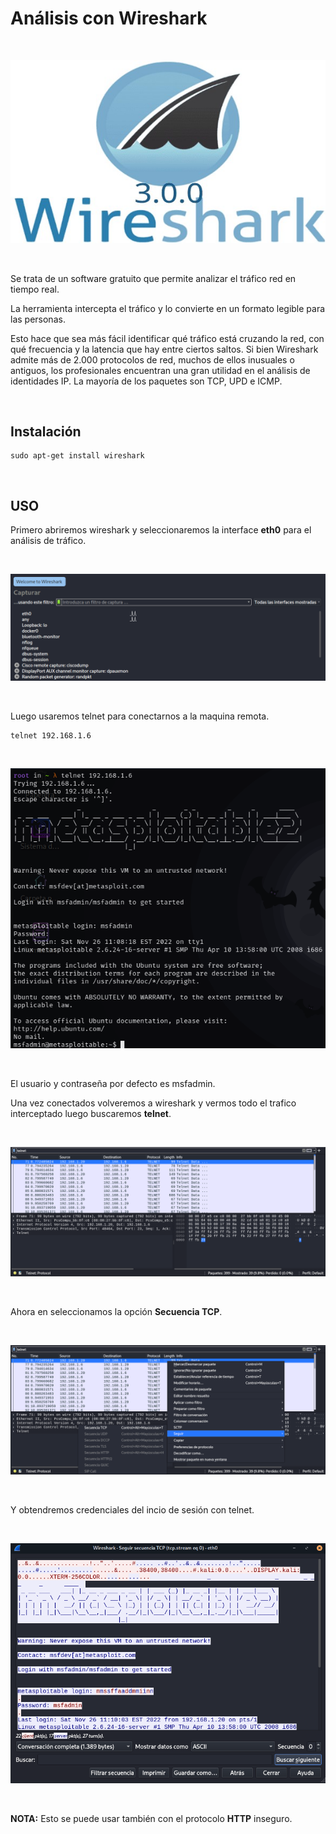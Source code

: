 # Análisis con Wireshark

<br>

<p align="center">
<img src="./Img/logo.jpg">
</p>

<br>

Se trata de un software gratuito que permite analizar el tráfico red en tiempo real.

La herramienta intercepta el tráfico y lo convierte en un formato legible para las personas. 

Esto hace que sea más fácil identificar qué tráfico está cruzando la red, con qué frecuencia y la latencia que hay entre ciertos saltos. Si bien Wireshark admite más de 2.000 protocolos de red, muchos de ellos inusuales o antiguos, los profesionales encuentran una gran utilidad en el análisis de identidades IP. La mayoría de los paquetes son TCP, UPD e ICMP.

<br>

## Instalación

```
sudo apt-get install wireshark
```

<br>

## USO

Primero abriremos wireshark y seleccionaremos la interface **eth0** para el análisis de tráfico.

<br>

<p align="center">
<img src="./Img/interface.png">
</p>

<br>

Luego usaremos telnet para conectarnos a la maquina remota.

```
telnet 192.168.1.6
```

<br>

<p align="center">
<img src="./Img/telnet.png">
</p>

<br>


El usuario y contraseña por defecto es msfadmin.

Una vez conectados volveremos a wireshark y vermos todo el trafico interceptado luego buscaremos **telnet**.

<br>

<p align="center">
<img src="./Img/trafico.png">
</p>

<br>

Ahora en seleccionamos la opción **Secuencia TCP**.

<br>

<p align="center">
<img src="./Img/tcp.png">
</p>

<br>

Y obtendremos credenciales del incio de sesión con telnet.

<br>

<p align="center">
<img src="./Img/credenciales.png">
</p>

<br>

**NOTA:** Esto se puede usar también con el protocolo **HTTP** inseguro.

